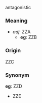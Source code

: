 antagonistic
### Meaning
+ _adj_: ZZA
    + __eg__: ZZB

### Origin

ZZC

### Synonym

__eg__: ZZD

+ ZZE


